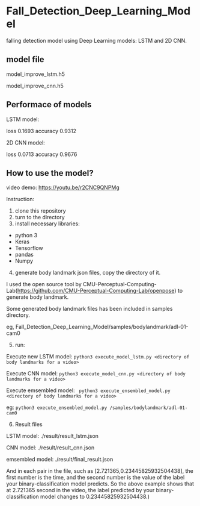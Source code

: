 # Fall_Detection_Deep_Learning_Model
falling detection model using Deep Learning models: LSTM and 2D CNN.

## model file
model_improve_lstm.h5

model_improve_cnn.h5

## Performace of models

LSTM model:

loss 0.1693     accuracy 0.9312

2D CNN model:

loss 0.0713     accuracy 0.9676

## How to use the model?
video demo: https://youtu.be/r2CNC9QNPMg

Instruction:
1. clone this repository
2. turn to the directory
3. install necessary libraries:
* python 3
* Keras
* Tensorflow
* pandas
* Numpy
4. generate body landmark json files, copy the directory of it.

I used the open source tool by CMU-Perceptual-Computing-Lab(https://github.com/CMU-Perceptual-Computing-Lab/openpose) to generate body landmark.

Some generated body landmark files has been included in samples directory.

eg, Fall_Detection_Deep_Learning_Model/samples/bodylandmark/adl-01-cam0

5. run:

Execute new LSTM model:
```python3 execute_model_lstm.py <directory of body landmarks for a video>```

Execute CNN model:
```python3 execute_model_cnn.py <directory of body landmarks for a video>```

Execute emsembled model:
``` python3 execute_ensembled_model.py <directory of body landmarks for a video>```

eg:
```python3 execute_ensembled_model.py /samples/bodylandmark/adl-01-cam0```

6. Result files

LSTM model:
./result/result_lstm.json

CNN model:
./result/result_cnn.json

emsembled model:
./result/final_result.json

And in each pair in the file, such as [2.721365,0.23445825932504438], the first number is the time, and the second number is the value of the label your binary-classification model predicts. So the above example shows that at 2.721365 second in the video, the label predicted by your binary-classification model changes to 0.23445825932504438.)

